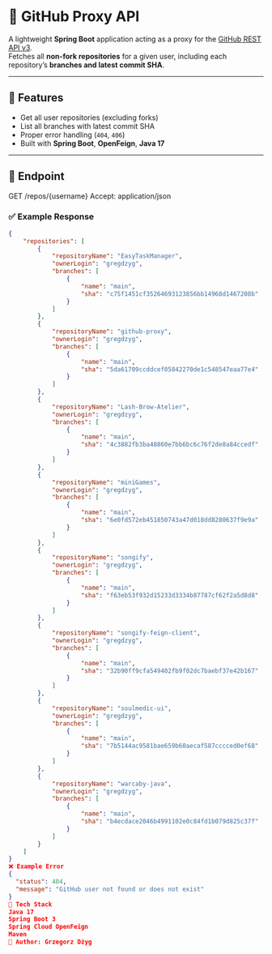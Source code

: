 # 🔗 GitHub Proxy API

A lightweight **Spring Boot** application acting as a proxy for the [GitHub REST API v3](https://developer.github.com/v3).  
Fetches all **non-fork repositories** for a given user, including each repository’s **branches and latest commit SHA**.

---

## 🚀 Features
- Get all user repositories (excluding forks)
- List all branches with latest commit SHA
- Proper error handling (`404`, `406`)
- Built with **Spring Boot**, **OpenFeign**, **Java 17**

---

## 🧠 Endpoint

GET /repos/{username}
Accept: application/json

### ✅ Example Response
```json
{
    "repositories": [
        {
            "repositoryName": "EasyTaskManager",
            "ownerLogin": "gregdzyg",
            "branches": [
                {
                    "name": "main",
                    "sha": "c75f1451cf35264693123856bb14968d1467208b"
                }
            ]
        },
        {
            "repositoryName": "github-proxy",
            "ownerLogin": "gregdzyg",
            "branches": [
                {
                    "name": "main",
                    "sha": "5da61709ccddcef05842270de1c548547eaa77e4"
                }
            ]
        },
        {
            "repositoryName": "Lash-Brow-Atelier",
            "ownerLogin": "gregdzyg",
            "branches": [
                {
                    "name": "main",
                    "sha": "4c3882fb3ba48860e7bb6bc6c76f2de8a84ccedf"
                }
            ]
        },
        {
            "repositoryName": "miniGames",
            "ownerLogin": "gregdzyg",
            "branches": [
                {
                    "name": "main",
                    "sha": "6e0fd572eb451850743a47d018dd8280637f9e9a"
                }
            ]
        },
        {
            "repositoryName": "songify",
            "ownerLogin": "gregdzyg",
            "branches": [
                {
                    "name": "main",
                    "sha": "f63eb53f932d15233d3334b87787cf62f2a5d8d8"
                }
            ]
        },
        {
            "repositoryName": "songify-feign-client",
            "ownerLogin": "gregdzyg",
            "branches": [
                {
                    "name": "main",
                    "sha": "32b90ff9cfa549402fb9f02dc7baebf37e42b167"
                }
            ]
        },
        {
            "repositoryName": "soulmedic-ui",
            "ownerLogin": "gregdzyg",
            "branches": [
                {
                    "name": "main",
                    "sha": "7b5144ac9581bae659b60aecaf587cccced0ef68"
                }
            ]
        },
        {
            "repositoryName": "warcaby-java",
            "ownerLogin": "gregdzyg",
            "branches": [
                {
                    "name": "main",
                    "sha": "b4ecdace2046b4991102e0c84fd1b079d825c37f"
                }
            ]
        }
    ]
}
❌ Example Error
{
  "status": 404,
  "message": "GitHub user not found or does not exist"
}
🧩 Tech Stack
Java 17
Spring Boot 3
Spring Cloud OpenFeign
Maven
📌 Author: Grzegorz Dżyg
